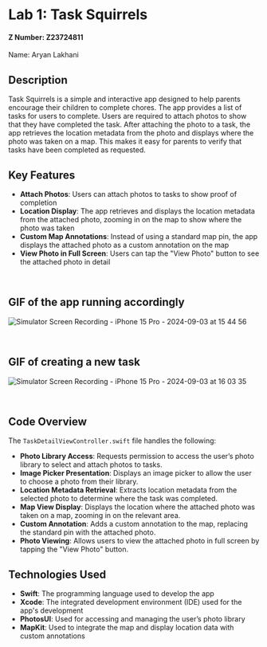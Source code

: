 # Lab 1: Task Squirrels
#### Z Number: Z23724811 
Name: Aryan Lakhani

## Description
Task Squirrels is a simple and interactive app designed to help parents encourage their children to complete chores. The app provides a list of tasks for users to complete. Users are required to attach photos to show that they have completed the task. After attaching the photo to a task, the app retrieves the location metadata from the photo and displays where the photo was taken on a map. This makes it easy for parents to verify that tasks have been completed as requested.
<br>



## Key Features

- **Attach Photos**: Users can attach photos to tasks to show proof of completion
- **Location Display**: The app retrieves and displays the location metadata from the attached photo, zooming in on the map to show where the photo was taken
- **Custom Map Annotations**: Instead of using a standard map pin, the app displays the attached photo as a custom annotation on the map
- **View Photo in Full Screen**: Users can tap the "View Photo" button to see the attached photo in detail


<br>


## GIF of the app running accordingly

![Simulator Screen Recording - iPhone 15 Pro - 2024-09-03 at 15 44 56](https://github.com/user-attachments/assets/a3d9886e-458c-412b-b570-1b694f02c9b4)

<br>


## GIF of creating a new task 

![Simulator Screen Recording - iPhone 15 Pro - 2024-09-03 at 16 03 35](https://github.com/user-attachments/assets/48fbbf6d-cd57-4355-8afb-597e99307571)

<br>


## Code Overview

The `TaskDetailViewController.swift` file handles the following:

- **Photo Library Access**: Requests permission to access the user’s photo library to select and attach photos to tasks.
- **Image Picker Presentation**: Displays an image picker to allow the user to choose a photo from their library.
- **Location Metadata Retrieval**: Extracts location metadata from the selected photo to determine where the task was completed.
- **Map View Display**: Displays the location where the attached photo was taken on a map, zooming in on the relevant area.
- **Custom Annotation**: Adds a custom annotation to the map, replacing the standard pin with the attached photo.
- **Photo Viewing**: Allows users to view the attached photo in full screen by tapping the "View Photo" button.








## Technologies Used

- **Swift**: The programming language used to develop the app
- **Xcode**: The integrated development environment (IDE) used for the app's development
- **PhotosUI**: Used for accessing and managing the user’s photo library
- **MapKit**: Used to integrate the map and display location data with custom annotations


